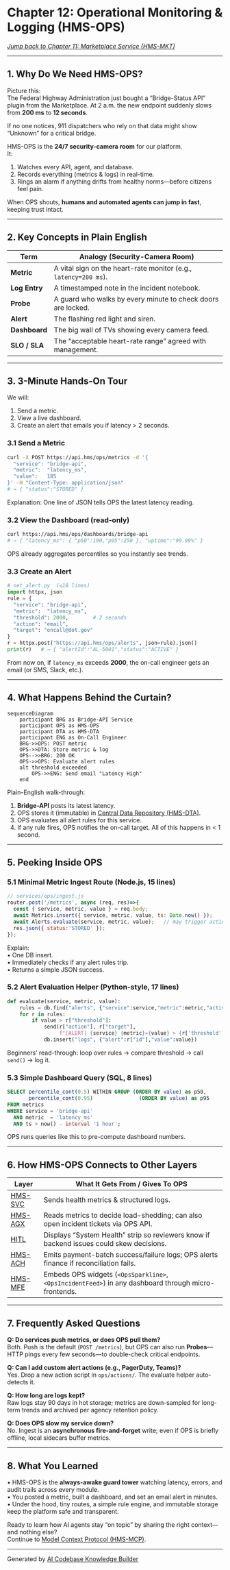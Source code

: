 # Chapter 12: Operational Monitoring & Logging (HMS-OPS)

*[Jump back to Chapter 11: Marketplace Service (HMS-MKT)](11_marketplace_service__hms_mkt__.md)*  

---

## 1. Why Do We Need HMS-OPS?

Picture this:  
The Federal Highway Administration just bought a “Bridge-Status API” plugin from the Marketplace. At 2 a.m. the new endpoint suddenly slows from **200 ms** to **12 seconds**.  

If no one notices, 911 dispatchers who rely on that data might show “Unknown” for a critical bridge.  

HMS-OPS is the **24/7 security-camera room** for our platform.  
It:

1. Watches every API, agent, and database.  
2. Records everything (metrics & logs) in real-time.  
3. Rings an alarm if anything drifts from healthy norms—before citizens feel pain.

When OPS shouts, **humans and automated agents can jump in fast**, keeping trust intact.

---

## 2. Key Concepts in Plain English

| Term              | Analogy (Security-Camera Room)                                  |
|-------------------|------------------------------------------------------------------|
| **Metric**        | A vital sign on the heart-rate monitor (e.g., `latency=200 ms`). |
| **Log Entry**     | A timestamped note in the incident notebook.                    |
| **Probe**         | A guard who walks by every minute to check doors are locked.     |
| **Alert**         | The flashing red light and siren.                                |
| **Dashboard**     | The big wall of TVs showing every camera feed.                   |
| **SLO / SLA**     | The “acceptable heart-rate range” agreed with management.        |

---

## 3. 3-Minute Hands-On Tour

We will:

1. Send a metric.  
2. View a live dashboard.  
3. Create an alert that emails you if latency > 2 seconds.

### 3.1 Send a Metric

```bash
curl -X POST https://api.hms/ops/metrics -d '{
  "service": "bridge-api",
  "metric":  "latency_ms",
  "value":   185
}' -H "Content-Type: application/json"
# → { "status":"STORED" }
```

Explanation: One line of JSON tells OPS the latest latency reading.

### 3.2 View the Dashboard (read-only)

```bash
curl https://api.hms/ops/dashboards/bridge-api
# → { "latency_ms": { "p50":190,"p95":250 }, "uptime":"99.99%" }
```

OPS already aggregates percentiles so you instantly see trends.

### 3.3 Create an Alert

```python
# set_alert.py  (≤18 lines)
import httpx, json
rule = {
  "service": "bridge-api",
  "metric":  "latency_ms",
  "threshold": 2000,        # 2 seconds
  "action": "email",
  "target": "oncall@dot.gov"
}
r = httpx.post("https://api.hms/ops/alerts", json=rule).json()
print(r)   # → { "alertId":"AL-5001","status":"ACTIVE" }
```

From now on, if `latency_ms` exceeds **2000**, the on-call engineer gets an email (or SMS, Slack, etc.).

---

## 4. What Happens Behind the Curtain?

```mermaid
sequenceDiagram
    participant BRG as Bridge-API Service
    participant OPS as HMS-OPS
    participant DTA as HMS-DTA
    participant ENG as On-Call Engineer
    BRG->>OPS: POST metric
    OPS->>DTA: Store metric & log
    OPS-->>BRG: 200 OK
    OPS->>OPS: Evaluate alert rules
    alt threshold exceeded
        OPS->>ENG: Send email "Latency High"
    end
```

Plain-English walk-through:

1. **Bridge-API** posts its latest latency.  
2. OPS stores it (immutable) in [Central Data Repository (HMS-DTA)](07_central_data_repository__hms_dta__.md).  
3. OPS evaluates all alert rules for this service.  
4. If any rule fires, OPS notifies the on-call target. All of this happens in < 1 second.

---

## 5. Peeking Inside OPS

### 5.1 Minimal Metric Ingest Route (Node.js, 15 lines)

```js
// services/ops/ingest.js
router.post('/metrics', async (req, res)=>{
  const { service, metric, value } = req.body;
  await Metrics.insert({ service, metric, value, ts: Date.now() });
  await Alerts.evaluate(service, metric, value);   // may trigger actions
  res.json({ status:'STORED' });
});
```

Explain:  
• One DB insert.  
• Immediately checks if any alert rules trip.  
• Returns a simple JSON success.

### 5.2 Alert Evaluation Helper (Python-style, 17 lines)

```python
def evaluate(service, metric, value):
    rules = db.find("alerts", {"service":service,"metric":metric,"active":True})
    for r in rules:
        if value > r["threshold"]:
            send(r["action"], r["target"],
                 f"[ALERT] {service} {metric}={value} > {r['threshold']}")
            db.insert("logs", {"alert":r["id"],"value":value})
```

Beginners’ read-through: loop over rules → compare threshold → call `send()` → log it.

### 5.3 Simple Dashboard Query (SQL, 8 lines)

```sql
SELECT percentile_cont(0.5) WITHIN GROUP (ORDER BY value) as p50,
       percentile_cont(0.95)               (ORDER BY value) as p95
FROM metrics
WHERE service = 'bridge-api'
  AND metric  = 'latency_ms'
  AND ts > now() - interval '1 hour';
```

OPS runs queries like this to pre-compute dashboard numbers.

---

## 6. How HMS-OPS Connects to Other Layers

| Layer | What It Gets From / Gives To OPS |
|-------|----------------------------------|
| [HMS-SVC](05_backend_service_layer___apis__hms_svc__.md) | Sends health metrics & structured logs. |
| [HMS-AGX](02_ai_representative_agent__hms_agx__.md) | Reads metrics to decide load-shedding; can also open incident tickets via OPS API. |
| [HITL](03_human_in_the_loop__hitl__oversight_.md) | Displays “System Health” strip so reviewers know if backend issues could skew decisions. |
| [HMS-ACH](10_financial_transaction_system__hms_ach__.md) | Emits payment-batch success/failure logs; OPS alerts finance if reconciliation fails. |
| [HMS-MFE](04_micro_frontend_interface_library__hms_mfe__.md) | Embeds OPS widgets (`<OpsSparkline>`, `<OpsIncidentFeed>`) in any dashboard through micro-frontends. |

---

## 7. Frequently Asked Questions

**Q: Do services push metrics, or does OPS pull them?**  
Both. Push is the default (`POST /metrics`), but OPS can also run **Probes**—HTTP pings every few seconds—to double-check critical endpoints.

**Q: Can I add custom alert actions (e.g., PagerDuty, Teams)?**  
Yes. Drop a new action script in `ops/actions/`. The evaluate helper auto-detects it.

**Q: How long are logs kept?**  
Raw logs stay 90 days in hot storage; metrics are down-sampled for long-term trends and archived per agency retention policy.

**Q: Does OPS slow my service down?**  
No. Ingest is an **asynchronous fire-and-forget** write; even if OPS is briefly offline, local sidecars buffer metrics.

---

## 8. What You Learned

• HMS-OPS is the **always-awake guard tower** watching latency, errors, and audit trails across every module.  
• You posted a metric, built a dashboard, and set an email alert in minutes.  
• Under the hood, tiny routes, a simple rule engine, and immutable storage keep the platform safe and transparent.  

Ready to learn how AI agents stay “on topic” by sharing the right context—and nothing else?  
Continue to [Model Context Protocol (HMS-MCP)](13_model_context_protocol__hms_mcp__.md).

---

Generated by [AI Codebase Knowledge Builder](https://github.com/The-Pocket/Tutorial-Codebase-Knowledge)